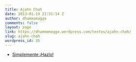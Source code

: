 ```yaml
---
title: Ajahn Chah
date: 2013-01-19 21:31:14 Z
author: dhammamagga
comments: false
layout: page
link: https://dhammamagga.wordpress.com/textos/ajahn-chah/
slug: ajahn-chah
wordpress_id: 35
---
```


  * [Simplemente ¡Hazlo!](http://dhammamagga.wordpress.com/textos/ajahn-chah/hazlo/)


